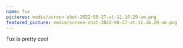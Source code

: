 ```yaml
---
name: Tux
pictures: media/screen-shot-2022-08-27-at-11.16.29-am.png
featured_picture: media/screen-shot-2022-08-27-at-11.16.29-am.png
---
```

Tux is pretty cool
